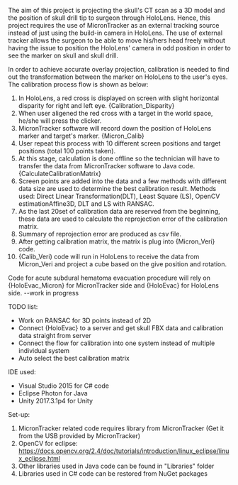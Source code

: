The aim of this project is projecting the skull's CT scan as a 3D model and the position of skull drill tip to surgeon through HoloLens. Hence, this project requires the use of MicronTracker as an external tracking source instead of just using the build-in camera in HoloLens. The use of external tracker allows the surgeon to be able to move his/hers head freely without having the issue to position the HoloLens' camera in odd position in order to see the marker on skull and skull drill. 

In order to achieve accurate overlay projection, calibration is needed to find out the transformation between the marker on HoloLens to the user's eyes. The calibration process flow is shown as below:
1) In HoloLens, a red cross is displayed on screen with slight horizontal disparity for right and left eye. {Calibration_Disparity}
2) When user aligened the red cross with a target in the world space, he/she will press the clicker.
3) MicronTracker software will record down the position of HoloLens marker and target's marker. {Micron_Calib}
4) User repeat this process with 10 different screen positions and target positions (total 100 points taken).
5) At this stage, calculation is done offline so the technician will have to transfer the data from MicronTracker software to Java code. {CalculateCalibrationMatrix} 
6) Screen points are added into the data and a few methods with different data size are used to determine the best calibration result. Methods used: Direct Linear Transformation(DLT), Least Square (LS), OpenCV estimationAffine3D, DLT and LS with RANSAC.
7) As the last 20set of calibration data are reserved from the beginning, these data are used to calculate the reprojection error of the calibration matrix.
8) Summary of reprojection error are produced as csv file.
9) After getting calibration matrix, the matrix is plug into {Micron_Veri} code.
10) {Calib_Veri) code will run in HoloLens to receive the data from Micron_Veri and project a cube based on the give position and rotation.

Code for acute subdural hematoma evacuation procedure will rely on {HoloEvac_Micron} for MicronTracker side and {HoloEvac} for HoloLens side. --work in progress 

TODO list:
- Work on RANSAC for 3D points instead of 2D
- Connect {HoloEvac} to a server and get skull FBX data and calibration data straight from server
- Connect the flow for calibration into one system instead of multiple individual system
- Auto select the best calibration matrix 

IDE used:
- Visual Studio 2015 for C# code
- Eclipse Photon for Java
- Unity 2017.3.1p4 for Unity

Set-up:
1) MicronTracker related code requires library from MicronTracker (Get it from the USB provided by MicronTracker)
2) OpenCV for eclipse: https://docs.opencv.org/2.4/doc/tutorials/introduction/linux_eclipse/linux_eclipse.html
3) Other libraries used in Java code can be found in "Libraries" folder
4) Libraries used in C# code can be restored from NuGet packages
